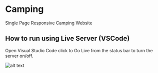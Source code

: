 # Camping
Single Page Responsive Camping Website

## How to run using Live Server (VSCode)
Open Visual Studio Code click to Go Live from the status bar to turn the server on/off. 

![alt text](https://raw.githubusercontent.com/ritwickdey/vscode-live-server/master/images/Screenshot/vscode-live-server-statusbar-3.jpg)

